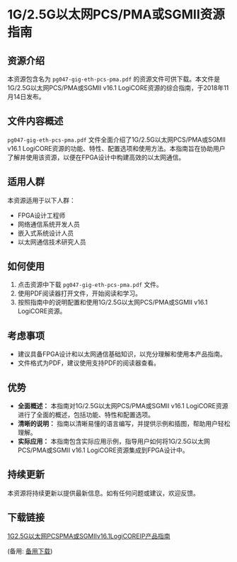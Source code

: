 # 1G/2.5G以太网PCS/PMA或SGMII资源指南

 ## 资源介绍

 本资源包含名为 `pg047-gig-eth-pcs-pma.pdf` 的资源文件可供下载。本文件是1G/2.5G以太网PCS/PMA或SGMII v16.1 LogiCORE资源的综合指南，于2018年11月14日发布。

 ## 文件内容概述

 `pg047-gig-eth-pcs-pma.pdf` 文件全面介绍了1G/2.5G以太网PCS/PMA或SGMII v16.1 LogiCORE资源的功能、特性、配置选项和使用方法。本指南旨在协助用户了解并使用该资源，以便在FPGA设计中构建高效的以太网通信。

 ## 适用人群

 本资源适用于以下人群：

 - FPGA设计工程师
 - 网络通信系统开发人员
 - 嵌入式系统设计人员
 - 以太网通信技术研究人员

 ## 如何使用

 1. 点击资源中下载 `pg047-gig-eth-pcs-pma.pdf` 文件。
 2. 使用PDF阅读器打开文件，开始阅读和学习。
 3. 按照指南中的说明配置和使用1G/2.5G以太网PCS/PMA或SGMII v16.1 LogiCORE资源。

 ## 考虑事项

 - 建议具备FPGA设计和以太网通信基础知识，以充分理解和使用本产品指南。
 - 文件格式为PDF，建议使用支持PDF的阅读器查看。

 ## 优势

 - **全面概述：** 本指南对1G/2.5G以太网PCS/PMA或SGMII v16.1 LogiCORE资源进行了全面的概述，包括功能、特性和配置选项。
 - **清晰的说明：** 指南以清晰易懂的语言编写，并提供示例和插图，帮助用户轻松理解。
 - **实际应用：** 本指南包含实际应用示例，指导用户如何将1G/2.5G以太网PCS/PMA或SGMII v16.1 LogiCORE资源集成到FPGA设计中。

 ## 持续更新

 本资源将持续更新以提供最新信息。如有任何问题或建议，欢迎反馈。

 ## 下载链接
 [1G2.5G以太网PCSPMA或SGMIIv16.1LogiCOREIP产品指南](https://pan.quark.cn/s/03dcd2eb32fa) 

 (备用: [备用下载](https://pan.baidu.com/s/1G8GqZyuCr21yQVbKUo9mhw?pwd=1234))
